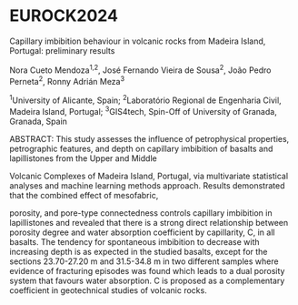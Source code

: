 # EUROCK2024
 Capillary imbibition behaviour in volcanic rocks from Madeira Island, Portugal: preliminary results

Nora Cueto Mendoza<sup>1,2</sup>, José Fernando Vieira de Sousa<sup>2</sup>, João Pedro Perneta<sup>2</sup>, Ronny Adrián Meza<sup>3</sup>

<sup>1</sup>University of Alicante, Spain; <sup>2</sup>Laboratório Regional de Engenharia Civil, Madeira Island, Portugal; <sup>3</sup>GIS4tech, Spin-Off of University of Granada, Granada, Spain

ABSTRACT: 
This study assesses the influence of petrophysical properties, petrographic features, and depth on capillary imbibition of basalts and lapillistones from the Upper and Middle

Volcanic Complexes of Madeira Island, Portugal, via multivariate statistical analyses and machine learning methods approach. Results demonstrated that the combined effect of mesofabric,

porosity, and pore-type connectedness controls capillary imbibition in lapillistones and revealed that there is a strong direct relationship between porosity degree and water absorption coefficient by capillarity, C, in all basalts. The tendency for spontaneous imbibition to decrease with increasing depth is as expected in the studied basalts, except for the sections 23.70-27.20 m and 31.5-34.8 m in two different samples where evidence of fracturing episodes was found which leads to a dual porosity system that favours water absorption. C is proposed as a complementary coefficient in geotechnical studies of volcanic rocks.
